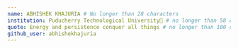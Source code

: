 ```yaml
---
name: ABHISHEK KHAJURIA # No longer than 28 characters
institution: Puducherry Technological University🚩 # no longer than 58 characters
quote: Energy and persistence conquer all things # no longer than 100 characters, avoid using quotes(") to guarantee the format remains the same.
github_user: abhishekhajuria
---
```


